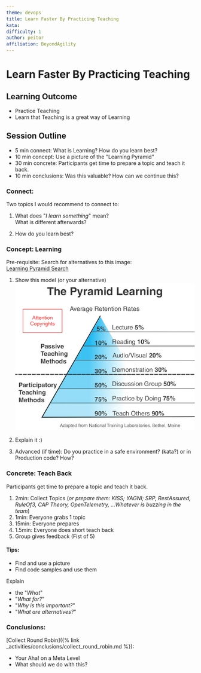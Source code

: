 ```yaml
---
theme: devops
title: Learn Faster By Practicing Teaching
kata: 
difficulty: 1
author: peitor
affiliation: BeyondAgility
---
```


# Learn Faster By Practicing Teaching

## Learning Outcome

 * Practice Teaching
 * Learn that Teaching is a great way of Learning

 
## Session Outline

* 5 min connect: What is Learning? How do you learn best?
* 10 min concept: Use a picture of the "Learning Pyramid"
* 30 min concrete: Participants get time to prepare a topic and teach it back.
* 10 min conclusions: Was this valuable? How can we continue this?

  
### Connect: 
Two topics I would recommend to connect to:
 
  1. What does "*I learn something*" mean?   
     What is different afterwards?  

  2. How do you learn best?  


### Concept: Learning
Pre-requisite: Search for alternatives to this image:    
  [Learning Pyramid Search](https://www.ecosia.org/images?q=learning%20pyramid)  

1. Show this model (or your alternative)  
   ![Learning Pyramid](/assets/images/Learning-Pyramid-Training-Material.png)  

2. Explain it :)  
3. Advanced (if time): Do you practice in a safe environment? (kata?) or in Production code? 
    How?
  

### Concrete: Teach Back

  Participants get time to prepare a topic and teach it back.
  
1. 2min: Collect Topics (*or prepare them: KISS; YAGNI; SRP, RestAssured, RuleOf3, CAP Theory, OpenTelemetry, ...Whatever is buzzing in the team*)
2. 1min: Everyone grabs 1 topic 
3. 15min: Everyone prepares 
4. 1.5min: Everyone does short teach back 
5. Group gives feedback (Fist of 5) 
       
  
#### Tips:  
  * Find and use a picture
  * Find code samples and use them
    
    
Explain 
  * the "*What*"
  * "*What for?*"
  * "*Why is this important?*"
  * "*What are alternatives?*"


### Conclusions: 
[Collect Round Robin]({% link _activities/conclusions/collect_round_robin.md %}):

 * Your Aha! on a Meta Level  
 * What should we do with this?
  
